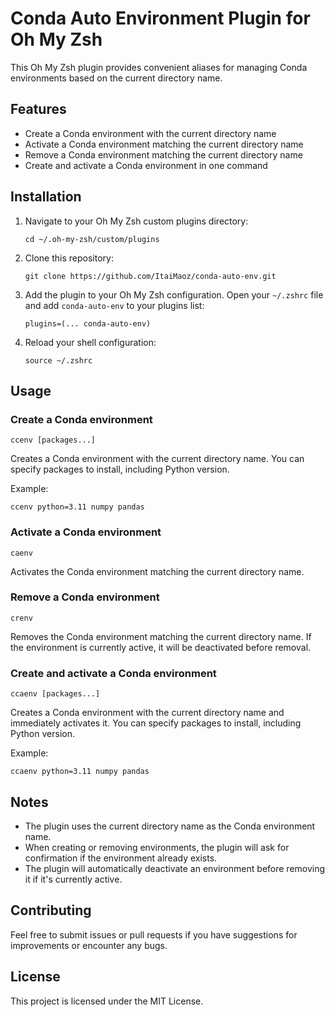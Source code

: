 # Conda Auto Environment Plugin for Oh My Zsh

This Oh My Zsh plugin provides convenient aliases for managing Conda environments based on the current directory name.

## Features

- Create a Conda environment with the current directory name
- Activate a Conda environment matching the current directory name
- Remove a Conda environment matching the current directory name
- Create and activate a Conda environment in one command

## Installation

1. Navigate to your Oh My Zsh custom plugins directory:
   ```
   cd ~/.oh-my-zsh/custom/plugins
   ```

2. Clone this repository:
   ```
   git clone https://github.com/ItaiMaoz/conda-auto-env.git
   ```

3. Add the plugin to your Oh My Zsh configuration. Open your `~/.zshrc` file and add `conda-auto-env` to your plugins list:
   ```
   plugins=(... conda-auto-env)
   ```

4. Reload your shell configuration:
   ```
   source ~/.zshrc
   ```

## Usage

### Create a Conda environment

```
ccenv [packages...]
```
Creates a Conda environment with the current directory name. You can specify packages to install, including Python version.

Example:
```
ccenv python=3.11 numpy pandas
```

### Activate a Conda environment

```
caenv
```
Activates the Conda environment matching the current directory name.

### Remove a Conda environment

```
crenv
```
Removes the Conda environment matching the current directory name. If the environment is currently active, it will be deactivated before removal.

### Create and activate a Conda environment

```
ccaenv [packages...]
```
Creates a Conda environment with the current directory name and immediately activates it. You can specify packages to install, including Python version.

Example:
```
ccaenv python=3.11 numpy pandas
```

## Notes

- The plugin uses the current directory name as the Conda environment name.
- When creating or removing environments, the plugin will ask for confirmation if the environment already exists.
- The plugin will automatically deactivate an environment before removing it if it's currently active.

## Contributing

Feel free to submit issues or pull requests if you have suggestions for improvements or encounter any bugs.

## License

This project is licensed under the MIT License.
